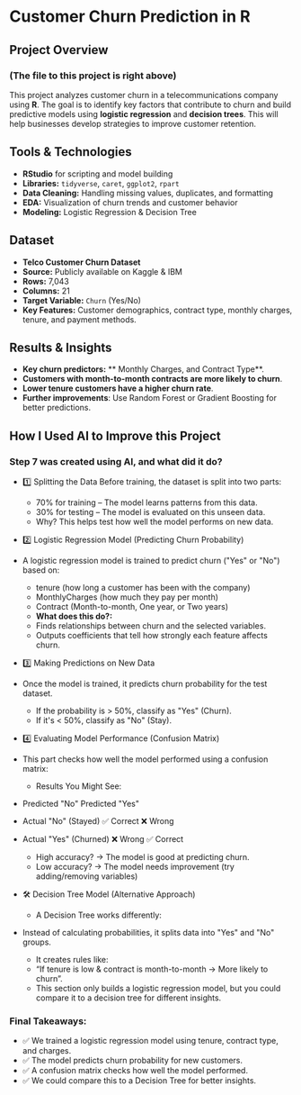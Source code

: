 # Customer Churn Prediction in R

## Project Overview
### (The file to this project is right above)
This project analyzes customer churn in a telecommunications company using **R**. The goal is to identify key factors that contribute to churn and build predictive models using **logistic regression** and **decision trees**. This will help businesses develop strategies to improve customer retention.

## **Tools & Technologies**
- **RStudio** for scripting and model building
- **Libraries:** `tidyverse`, `caret`, `ggplot2`, `rpart`
- **Data Cleaning:** Handling missing values, duplicates, and formatting
- **EDA:** Visualization of churn trends and customer behavior
- **Modeling:** Logistic Regression & Decision Tree

## Dataset
- **Telco Customer Churn Dataset**
- **Source:** Publicly available on Kaggle & IBM
- **Rows:** 7,043
- **Columns:** 21
- **Target Variable:** `Churn` (Yes/No)
- **Key Features:** Customer demographics, contract type, monthly charges, tenure, and payment methods.

## **Results & Insights**
- **Key churn predictors:** ** Monthly Charges, and Contract Type**.
- **Customers with month-to-month contracts are more likely to churn**.
- **Lower tenure customers have a higher churn rate**.
- **Further improvements**: Use Random Forest or Gradient Boosting for better predictions.

## **How I Used AI to Improve this Project**
### Step 7 was created using AI, and what did it do?
  - 1️⃣ Splitting the Data
Before training, the dataset is split into two parts:

    - 70% for training – The model learns patterns from this data.
    - 30% for testing – The model is evaluated on this unseen data.
     - Why? This helps test how well the model performs on new data.

- 2️⃣ Logistic Regression Model (Predicting Churn Probability)
- A logistic regression model is trained to predict churn ("Yes" or "No") based on:

  -  tenure (how long a customer has been with the company)
  -  MonthlyCharges (how much they pay per month)
  -  Contract (Month-to-month, One year, or Two years)
    -  **What does this do?:**
    -  Finds relationships between churn and the selected variables.
    -  Outputs coefficients that tell how strongly each feature affects churn.

- 3️⃣ Making Predictions on New Data
- Once the model is trained, it predicts churn probability for the test dataset.
  - If the probability is > 50%, classify as "Yes" (Churn).
  - If it's < 50%, classify as "No" (Stay).

- 4️⃣ Evaluating Model Performance (Confusion Matrix)
- This part checks how well the model performed using a confusion matrix:
    - Results You Might See:
- Predicted "No"	Predicted "Yes"
- Actual "No" (Stayed)	✅ Correct	❌ Wrong
- Actual "Yes" (Churned)	❌ Wrong	✅ Correct
    - High accuracy? → The model is good at predicting churn.
    - Low accuracy? → The model needs improvement (try adding/removing variables)
 
- 🛠️ Decision Tree Model (Alternative Approach)
    - A Decision Tree works differently:

- Instead of calculating probabilities, it splits data into "Yes" and "No" groups.
    - It creates rules like:
    - “If tenure is low & contract is month-to-month → More likely to churn”.
    - This section only builds a logistic regression model, but you could compare it to a decision tree for different insights.

### **Final Takeaways:**
- ✅ We trained a logistic regression model using tenure, contract type, and charges.
- ✅ The model predicts churn probability for new customers.
- ✅ A confusion matrix checks how well the model performed.
- ✅ We could compare this to a Decision Tree for better insights.



